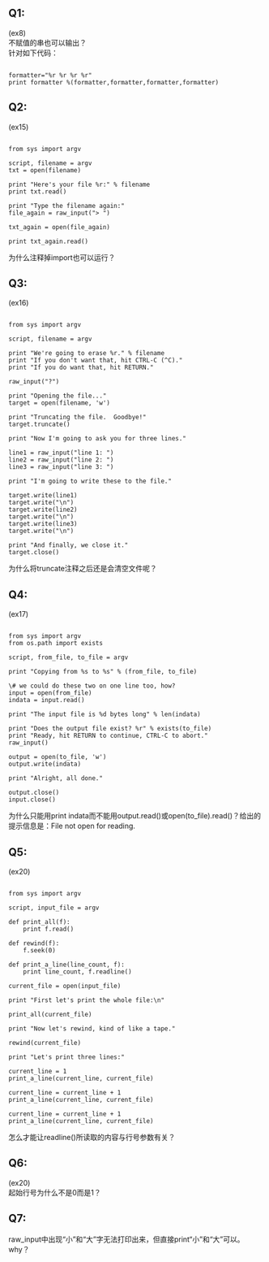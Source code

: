 ## Q1:  
(ex8)  
不赋值的串也可以输出？  
针对如下代码：
<pre><code>
formatter="%r %r %r %r"  
print formatter %(formatter,formatter,formatter,formatter)
</pre></code>

## Q2: 
(ex15)  
<pre><code>
from sys import argv

script, filename = argv
txt = open(filename)

print "Here's your file %r:" % filename
print txt.read()

print "Type the filename again:"
file_again = raw_input("> ")

txt_again = open(file_again)

print txt_again.read()
</pre></code>

为什么注释掉import也可以运行？  

## Q3: 
(ex16)  
<pre><code>
from sys import argv

script, filename = argv

print "We're going to erase %r." % filename
print "If you don't want that, hit CTRL-C (^C)."
print "If you do want that, hit RETURN."

raw_input("?")

print "Opening the file..."
target = open(filename, 'w')

print "Truncating the file.  Goodbye!"
target.truncate()

print "Now I'm going to ask you for three lines."

line1 = raw_input("line 1: ")
line2 = raw_input("line 2: ")
line3 = raw_input("line 3: ")

print "I'm going to write these to the file."

target.write(line1)
target.write("\n")
target.write(line2)
target.write("\n")
target.write(line3)
target.write("\n")

print "And finally, we close it."
target.close()
</pre></code>

为什么将truncate注释之后还是会清空文件呢？

## Q4: 
(ex17)  
<pre><code>
from sys import argv
from os.path import exists

script, from_file, to_file = argv

print "Copying from %s to %s" % (from_file, to_file)

\# we could do these two on one line too, how?
input = open(from_file)
indata = input.read()

print "The input file is %d bytes long" % len(indata)

print "Does the output file exist? %r" % exists(to_file)
print "Ready, hit RETURN to continue, CTRL-C to abort."
raw_input()

output = open(to_file, 'w')
output.write(indata)

print "Alright, all done."

output.close()
input.close()
</pre></code>

为什么只能用print indata而不能用output.read()或open(to_file).read()？给出的提示信息是：File not open for reading.

## Q5: 
(ex20)  
<pre><code>
from sys import argv

script, input_file = argv

def print_all(f):
    print f.read()

def rewind(f):
    f.seek(0)

def print_a_line(line_count, f):
    print line_count, f.readline()

current_file = open(input_file)

print "First let's print the whole file:\n"

print_all(current_file)

print "Now let's rewind, kind of like a tape."

rewind(current_file)

print "Let's print three lines:"

current_line = 1
print_a_line(current_line, current_file)

current_line = current_line + 1
print_a_line(current_line, current_file)

current_line = current_line + 1
print_a_line(current_line, current_file)
</pre></code>

怎么才能让readline()所读取的内容与行号参数有关？

## Q6: 
(ex20)  
起始行号为什么不是0而是1？

## Q7: 
raw_input中出现“小”和“大”字无法打印出来，但直接print“小”和“大”可以。why？
